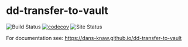 dd-transfer-to-vault
===========
![Build Status](https://github.com/DANS-KNAW/dd-transfer-to-vault/actions/workflows/build.yml/badge.svg)
[![codecov](https://codecov.io/gh/DANS-KNAW/dd-transfer-to-vault/branch/master/graph/badge.svg)](https://codecov.io/gh/DANS-KNAW/dd-transfer-to-vault)
![Site Status](https://github.com/DANS-KNAW/dd-transfer-to-vault/actions/workflows/docs.yml/badge.svg)

For documentation see: https://dans-knaw.github.io/dd-transfer-to-vault
